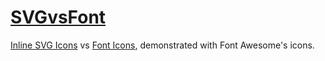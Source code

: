 [SVGvsFont](http://shshaw.github.io/SVGvsFont/)
=========

[Inline SVG Icons](http://shshaw.github.io/SVGvsFont/SVG.html) vs [Font Icons](http://shshaw.github.io/SVGvsFont/Font.html), demonstrated with Font Awesome's icons.
